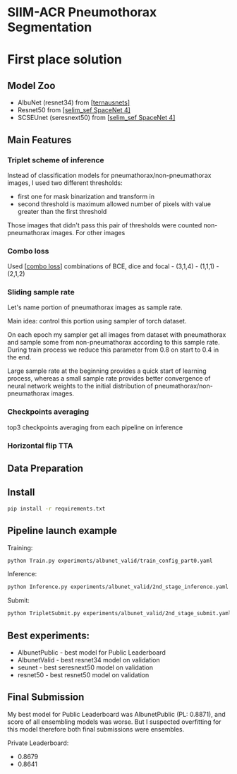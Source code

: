 # SIIM-ACR Pneumothorax Segmentation

# First place solution 

## Model Zoo
- AlbuNet (resnet34) from [\[ternausnets\]](https://github.com/ternaus/TernausNet)
- Resnet50 from [\[selim_sef SpaceNet 4\]](https://github.com/SpaceNetChallenge/SpaceNet_Off_Nadir_Solutions/tree/master/selim_sef/zoo)
- SCSEUnet (seresnext50) from \[[selim_sef SpaceNet 4\]](https://github.com/SpaceNetChallenge/SpaceNet_Off_Nadir_Solutions/tree/master/selim_sef/zoo)

## Main Features
### Triplet scheme of inference
Instead of classification models for pneumathorax/non-pneumathorax images, I used two different thresholds: 
- first one for mask binarization and transform in 
- second threshold is maximum allowed number of pixels with value greater than the first threshold

Those images that didn't pass this pair of thresholds were counted non-pneumathorax images. 
For other images 
    
### Combo loss
Used \[[combo loss\]](https://github.com/SpaceNetChallenge/SpaceNet_Off_Nadir_Solutions/blob/master/selim_sef/training/losses.py) combinations of BCE, dice and focal
    - (3,1,4)
    - (1,1,1)
    - (2,1,2)
    
### Sliding sample rate
Let's name portion of pneumathorax images as sample rate.

Main idea: control this portion using sampler of torch dataset. 

On each epoch my sampler get all images from dataset with pneumathorax and sample some from non-pneumathorax according to this sample rate. During train process we reduce this parameter from 0.8 on start to 0.4 in the end.

Large sample rate at the beginning provides a quick start of learning process, whereas a small sample rate provides better convergence of neural network weights to the initial distribution of pneumathorax/non-pneumathorax images.

### Checkpoints averaging
top3 checkpoints averaging from each pipeline on inference

### Horizontal flip TTA

## Data Preparation

## Install
```bash
pip install -r requirements.txt
```

## Pipeline launch example
Training:
```bash
python Train.py experiments/albunet_valid/train_config_part0.yaml
```
Inference:
```bash
python Inference.py experiments/albunet_valid/2nd_stage_inference.yaml
```
Submit:
```bash
python TripletSubmit.py experiments/albunet_valid/2nd_stage_submit.yaml
```

## Best experiments:
- AlbunetPublic - best model for Public Leaderboard
- AlbunetValid - best resnet34 model on validation
- seunet - best seresnext50 model on validation
- resnet50 - best resnet50 model on validation


## Final Submission
My best model for Public Leaderboard was AlbunetPublic (PL: 0.8871), and score of all ensembling models was worse.
But I suspected overfitting for this model therefore both final submissions were ensembles.

Private Leaderboard:
- 0.8679
- 0.8641


